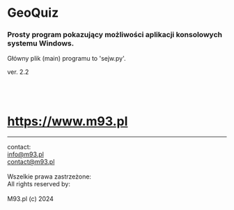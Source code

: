 # GeoQuiz

### Prosty program pokazujący możliwości aplikacji konsolowych systemu Windows.
Główny plik (main) programu to 'sejw.py'.

ver. 2.2

<br><br>
# https://www.m93.pl

----------------------
contact:<br>
info@m93.pl<br>
contact@m93.pl<br><br>
Wszelkie prawa zastrzeżone:<br>
All rights reserved by:<br><br>
M93.pl (c) 2024
